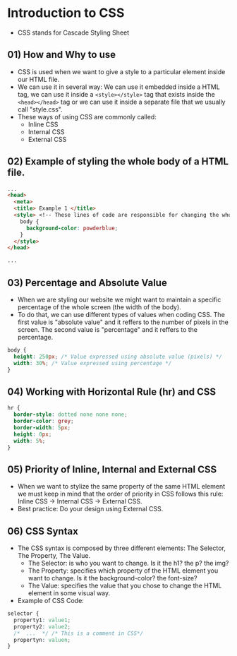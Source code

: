 # Introduction to CSS
* CSS stands for Cascade Styling Sheet

## 01) How and Why to use
* CSS is used when we want to give a style to a particular element inside our HTML file.
* We can use it in several way: We can use it embedded inside a HTML tag, we can use it inside a ```<style></style>``` tag that exists inside the ```<head></head>``` tag or we can use it inside a separate file that we usually call "style.css".
* These ways of using CSS are commonly called:
   * Inline CSS
   * Internal CSS
   * External CSS

## 02) Example of styling the whole body of a HTML file.
```html
...
<head>
  <meta>
  <title> Example 1 </title>
  <style> <!-- These lines of code are responsible for changing the whole background color of our webiste. -->
    body {
      background-color: powderblue; 
    }
  </style>
</head>

...
```

## 03) Percentage and Absolute Value
* When we are styling our website we might want to maintain a specific percentage of the whole screen (the width of the body).
* To do that, we can use different types of values when coding CSS. The first value is "absolute value" and it reffers to the number of pixels in the screen. The second value is "percentage" and it reffers to the percentage.
```css
body {
  height: 250px; /* Value expressed using absolute value (pixels) */
  width: 30%; /* Value expressed using percentage */
}
```

## 04) Working with Horizontal Rule (hr) and CSS
```css
hr {
  border-style: dotted none none none;
  border-color: grey;
  border-width: 5px;
  height: 0px;
  width: 5%; 
}
```

## 05) Priority of Inline, Internal and External CSS
* When we want to stylize the same property of the same HTML element we must keep in mind that the order of priority in CSS follows this rule: Inline CSS -> Internal CSS -> External CSS.
* Best practice: Do your design using External CSS.

## 06) CSS Syntax
* The CSS syntax is composed by three different elements: The Selector, The Property, The Value.
  * The Selector: is who you want to change. Is it the h1? the p? the img?
  * The Property: specifies which property of the HTML element you want to change. Is it the background-color? the font-size?
  * The Value: specifies the value that you chose to change the HTML element in some visual way.
* Example of CSS Code:
```css
selector {
  property1: value1;
  property2: value2;
  /*  ...  */ /* This is a comment in CSS*/
  propertyn: valuen;
}
```
